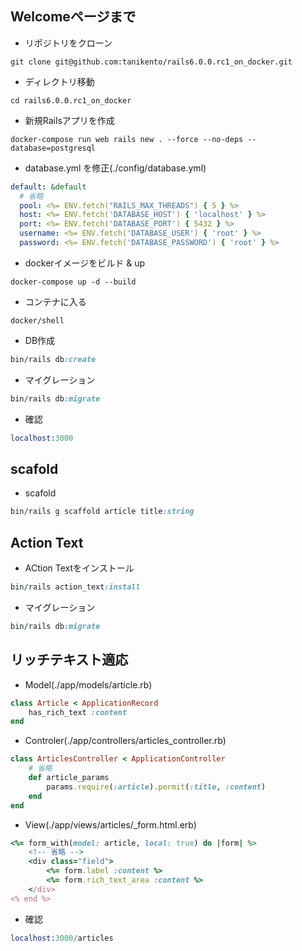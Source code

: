 ## Welcomeページまで

- リポジトリをクローン
```git
git clone git@github.com:tanikento/rails6.0.0.rc1_on_docker.git
```

- ディレクトリ移動
```shell
cd rails6.0.0.rc1_on_docker
```

- 新規Railsアプリを作成
```docker
docker-compose run web rails new . --force --no-deps --database=postgresql
```

- database.yml を修正(./config/database.yml)
```yml
default: &default
  # 省略
  pool: <%= ENV.fetch("RAILS_MAX_THREADS") { 5 } %>
  host: <%= ENV.fetch('DATABASE_HOST') { 'localhost' } %>
  port: <%= ENV.fetch('DATABASE_PORT') { 5432 } %>
  username: <%= ENV.fetch('DATABASE_USER') { 'root' } %>
  password: <%= ENV.fetch('DATABASE_PASSWORD') { 'root' } %>
```

- dockerイメージをビルド & up
```docker
docker-compose up -d --build
```

- コンテナに入る
```shell
docker/shell
```

- DB作成
```ruby
bin/rails db:create
```

- マイグレーション
```ruby
bin/rails db:migrate
```

- 確認
```s
localhost:3000
```

## scafold

- scafold
```ruby
bin/rails g scaffold article title:string
```

## Action Text

- ACtion Textをインストール
```ruby
bin/rails action_text:install
```

- マイグレーション
```ruby
bin/rails db:migrate
```

## リッチテキスト適応

- Model(./app/models/article.rb)
```ruby
class Article < ApplicationRecord
    has_rich_text :content
end
```

- Controler(./app/controllers/articles_controller.rb)
```ruby
class ArticlesController < ApplicationController
    # 省略
    def article_params
        params.require(:article).permit(:title, :content)
    end
end
```

- View(./app/views/articles/\_form.html.erb)
```ruby
<%= form_with(model: article, local: true) do |form| %>
    <!-- 省略 -->
    <div class="field">
        <%= form.label :content %>
        <%= form.rich_text_area :content %>
    </div>
<% end %>
```

- 確認
```s
localhost:3000/articles
```
